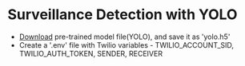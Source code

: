 # Surveillance Detection with YOLO

- [Download](https://github.com/OlafenwaMoses/ImageAI/releases/download/1.0/yolo.h5) pre-trained model file(YOLO), and save it as 'yolo.h5'
- Create a '.env' file with Twilio variables - TWILIO_ACCOUNT_SID, TWILIO_AUTH_TOKEN, SENDER, RECEIVER